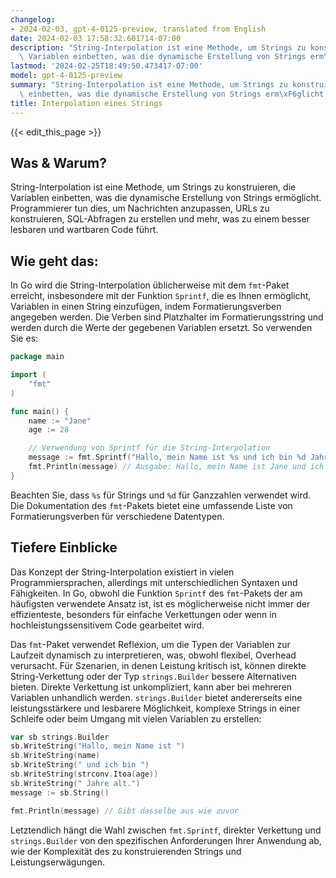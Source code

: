 ```yaml
---
changelog:
- 2024-02-03, gpt-4-0125-preview, translated from English
date: 2024-02-03 17:58:32.601714-07:00
description: "String-Interpolation ist eine Methode, um Strings zu konstruieren, die\
  \ Variablen einbetten, was die dynamische Erstellung von Strings erm\xF6glicht.\u2026"
lastmod: '2024-02-25T18:49:50.473417-07:00'
model: gpt-4-0125-preview
summary: "String-Interpolation ist eine Methode, um Strings zu konstruieren, die Variablen\
  \ einbetten, was die dynamische Erstellung von Strings erm\xF6glicht.\u2026"
title: Interpolation eines Strings
---
```


{{< edit_this_page >}}

## Was & Warum?

String-Interpolation ist eine Methode, um Strings zu konstruieren, die Variablen einbetten, was die dynamische Erstellung von Strings ermöglicht. Programmierer tun dies, um Nachrichten anzupassen, URLs zu konstruieren, SQL-Abfragen zu erstellen und mehr, was zu einem besser lesbaren und wartbaren Code führt.

## Wie geht das:

In Go wird die String-Interpolation üblicherweise mit dem `fmt`-Paket erreicht, insbesondere mit der Funktion `Sprintf`, die es Ihnen ermöglicht, Variablen in einen String einzufügen, indem Formatierungsverben angegeben werden. Die Verben sind Platzhalter im Formatierungsstring und werden durch die Werte der gegebenen Variablen ersetzt. So verwenden Sie es:

```go
package main

import (
    "fmt"
)

func main() {
    name := "Jane"
    age := 28

    // Verwendung von Sprintf für die String-Interpolation
    message := fmt.Sprintf("Hallo, mein Name ist %s und ich bin %d Jahre alt.", name, age)
    fmt.Println(message) // Ausgabe: Hallo, mein Name ist Jane und ich bin 28 Jahre alt.
}
```

Beachten Sie, dass `%s` für Strings und `%d` für Ganzzahlen verwendet wird. Die Dokumentation des `fmt`-Pakets bietet eine umfassende Liste von Formatierungsverben für verschiedene Datentypen.

## Tiefere Einblicke

Das Konzept der String-Interpolation existiert in vielen Programmiersprachen, allerdings mit unterschiedlichen Syntaxen und Fähigkeiten. In Go, obwohl die Funktion `Sprintf` des `fmt`-Pakets der am häufigsten verwendete Ansatz ist, ist es möglicherweise nicht immer der effizienteste, besonders für einfache Verkettungen oder wenn in hochleistungssensitivem Code gearbeitet wird.

Das `fmt`-Paket verwendet Reflexion, um die Typen der Variablen zur Laufzeit dynamisch zu interpretieren, was, obwohl flexibel, Overhead verursacht. Für Szenarien, in denen Leistung kritisch ist, können direkte String-Verkettung oder der Typ `strings.Builder` bessere Alternativen bieten. Direkte Verkettung ist unkompliziert, kann aber bei mehreren Variablen unhandlich werden. `strings.Builder` bietet andererseits eine leistungsstärkere und lesbarere Möglichkeit, komplexe Strings in einer Schleife oder beim Umgang mit vielen Variablen zu erstellen:

```go
var sb strings.Builder
sb.WriteString("Hallo, mein Name ist ")
sb.WriteString(name)
sb.WriteString(" und ich bin ")
sb.WriteString(strconv.Itoa(age))
sb.WriteString(" Jahre alt.")
message := sb.String()

fmt.Println(message) // Gibt dasselbe aus wie zuvor
```

Letztendlich hängt die Wahl zwischen `fmt.Sprintf`, direkter Verkettung und `strings.Builder` von den spezifischen Anforderungen Ihrer Anwendung ab, wie der Komplexität des zu konstruierenden Strings und Leistungserwägungen.
